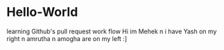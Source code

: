 # Hello-World
learning Github's pull request work flow
Hi im Mehek n i have Yash on my right n amrutha n amogha are on my left :]
